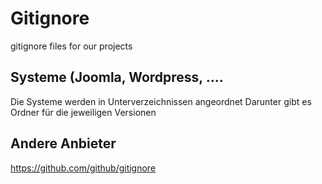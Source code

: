 # Gitignore
gitignore files for our projects


## Systeme (Joomla, Wordpress, ....
Die Systeme werden in Unterverzeichnissen angeordnet
Darunter gibt es Ordner für die jeweiligen Versionen


## Andere Anbieter
https://github.com/github/gitignore
